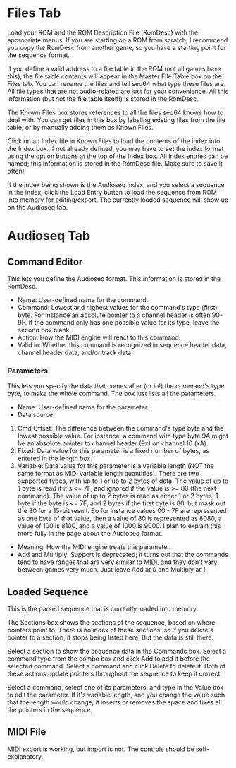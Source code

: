 # Files Tab #

Load your ROM and the ROM Description File (RomDesc) with the appropriate menus. If you are starting on a ROM from scratch, I recommend you copy the RomDesc from another game, so you have a starting point for the sequence format.

If you define a valid address to a file table in the ROM (not all games have this), the file table contents will appear in the Master File Table box on the Files tab. You can rename the files and tell seq64 what type these files are. All file types that are not audio-related are just for your convenience. All this information (but not the file table itself!) is stored in the RomDesc.

The Known Files box stores references to all the files seq64 knows how to deal with. You can get files in this box by labeling existing files from the file table, or by manually adding them as Known Files.

Click on an Index file in Known Files to load the contents of the index into the Index box. If not already defined, you may have to set the index format using the option buttons at the top of the Index box. All Index entries can be named; this information is stored in the RomDesc file. Make sure to save it often!

If the index being shown is the Audioseq Index, and you select a sequence in the index, click the Load Entry button to load the sequence from ROM into memory for editing/export. The currently loaded sequence will show up on the Audioseq tab.

# Audioseq Tab #

## Command Editor ##

This lets you define the Audioseq format. This information is stored in the RomDesc.
  * Name: User-defined name for the command.
  * Command: Lowest and highest values for the command's type (first) byte. For instance an absolute pointer to a channel header is often 90-9F. If the command only has one possible value for its type, leave the second box blank.
  * Action: How the MIDI engine will react to this command.
  * Valid in: Whether this command is recognized in sequence header data, channel header data, and/or track data.

### Parameters ###

This lets you specify the data that comes after (or in!) the command's type byte, to make the whole command. The box just lists all the parameters.
  * Name: User-defined name for the parameter.
  * Data source:
  1. Cmd Offset: The difference between the command's type byte and the lowest possible value. For instance, a command with type byte 9A might be an absolute pointer to channel header (9x) on channel 10 (xA).
  1. Fixed: Data value for this parameter is a fixed number of bytes, as entered in the length box.
  1. Variable: Data value for this parameter is a variable length (NOT the same format as MIDI variable length quantities). There are two supported types, with up to 1 or up to 2 bytes of data. The value of up to 1 byte is read if it's <= 7F, and ignored if the value is >= 80 (the next command). The value of up to 2 bytes is read as either 1 or 2 bytes; 1 byte if the byte is <= 7F, and 2 bytes if the first byte is 80, but mask out the 80 for a 15-bit result. So for instance values 00 - 7F are represented as one byte of that value, then a value of 80 is represented as 8080, a value of 100 is 8100, and a value of 1000 is 9000. I plan to explain this more fully in the page about the Audioseq format.
  * Meaning: How the MIDI engine treats this parameter.
  * Add and Multiply: Support is deprecated; it turns out that the commands tend to have ranges that are very similar to MIDI, and they don't vary between games very much. Just leave Add at 0 and Multiply at 1.

## Loaded Sequence ##

This is the parsed sequence that is currently loaded into memory.

The Sections box shows the sections of the sequence, based on where pointers point to. There is no index of these sections; so if you delete a pointer to a section, it stops being listed here! But the data is still there.

Select a section to show the sequence data in the Commands box. Select a command type from the combo box and click Add to add it before the selected command. Select a command and click Delete to delete it. Both of these actions update pointers throughout the sequence to keep it correct.

Select a command, select one of its parameters, and type in the Value box to edit the parameter. If it's variable length, and you change the value such that the length would change, it inserts or removes the space and fixes all the pointers in the sequence.

## MIDI File ##

MIDI export is working, but import is not. The controls should be self-explanatory.